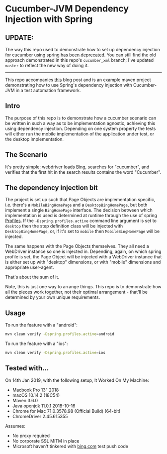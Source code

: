# Cucumber-JVM Dependency Injection with Spring

## UPDATE:

The way this repo used to demonstrate how to set up dependency injection for cucumber
using spring [has been deprecated](https://github.com/cucumber/cucumber-jvm/pull/1940).
You can still find the old approach demonstrated in this repo's `cucumber_xml` branch;
I've updated `master` to reflect the new way of doing it.

---

This repo accompanies [this](https://natritmeyer.com/howto/cucumber-jvm-dependency-injection-with-spring/) blog post and is an example maven project demonstrating how to use Spring's dependency
injection with Cucumber-JVM in a test automation framework.

## Intro

The purpose of this repo is to demonstrate how a cucumber scenario can be written in such a way as to be implementation
agnostic, achieving this using dependency injection. Depending on one system property the tests will either run the
mobile implementation of the application under test, or the desktop implementation.

## The Scenario

It's pretty simple: webdriver loads [Bing](https://www.bing.com), searches for "cucumber", and verifies that the
first hit in the search results contains the word "Cucumber".

## The dependency injection bit

The project is set up such that Page Objects are implementation specific, i.e. there's a `MobileBingHomePage` and a
`DesktopBingHomePage`, but both implement a single `BingHomePage` interface. The decision between which implementation
is used is determined at runtime through the use of spring [Profiles](https://docs.spring.io/spring-framework/docs/current/spring-framework-reference/core.html#beans-definition-profiles-java).
If the `-Dspring.profiles.active` command line argument is set to `desktop` then the step definition class will be injected
with `DesktopBingHomePage`, or, if it's set to `mobile` then `MobileBingHomePage` will be injected.

The same happens with the Page Objects themselves. They all need a WebDriver instance so one is injected in. Depending,
again, on which spring profile is set, the Page Object will be injected with a WebDriver instance that is either set up
with "desktop" dimensions, or with "mobile" dimensions and appropriate user-agent.

That's about the sum of it.

Note, this is just one way to arrange things. This repo is to demonstrate how all the pieces work together, not their
optimal arrangement - that'll be determined by your own unique requirements.

## Usage

To run the feature with a "android":

```sh
mvn clean verify -Dspring.profiles.active=android
```

To run the feature with a "ios":

```sh
mvn clean verify -Dspring.profiles.active=ios
```

## Tested with...

On 14th Jan 2019, with the following setup, It Worked On My Machine:

* Macbook Pro 13" 2018
* macOS 10.14.2 (18C54)
* Maven 3.6.0
* Java openjdk 11.0.1 2018-10-16
* Chrome for Mac 71.0.3578.98 (Official Build) (64-bit)
* ChromeDriver 2.45.615355

Assumes:

* No proxy required
* No corporate SSL MiTM in place
* Microsoft haven't tinkered with [bing.com](https://www.bing.com)
 test push code